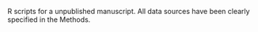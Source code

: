 R scripts for a unpublished manuscript. All data sources have been clearly specified in the Methods.
